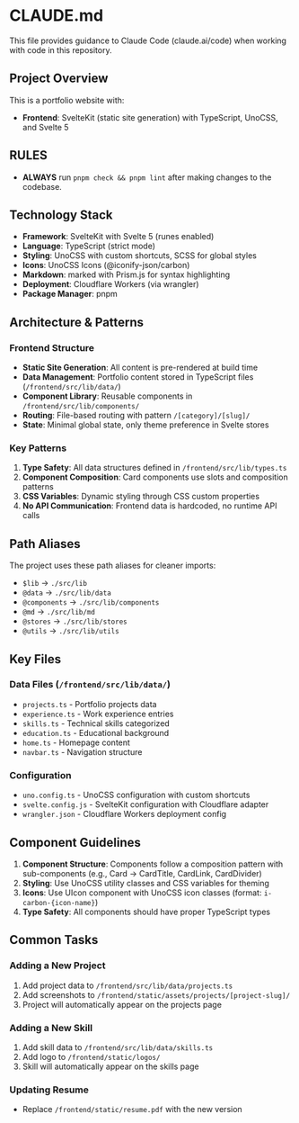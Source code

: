 # CLAUDE.md

This file provides guidance to Claude Code (claude.ai/code) when working with code in this repository.

## Project Overview

This is a portfolio website with:

- **Frontend**: SvelteKit (static site generation) with TypeScript, UnoCSS, and Svelte 5

## RULES

- **ALWAYS** run `pnpm check && pnpm lint` after making changes to the codebase.

## Technology Stack

- **Framework**: SvelteKit with Svelte 5 (runes enabled)
- **Language**: TypeScript (strict mode)
- **Styling**: UnoCSS with custom shortcuts, SCSS for global styles
- **Icons**: UnoCSS Icons (@iconify-json/carbon)
- **Markdown**: marked with Prism.js for syntax highlighting
- **Deployment**: Cloudflare Workers (via wrangler)
- **Package Manager**: pnpm

## Architecture & Patterns

### Frontend Structure

- **Static Site Generation**: All content is pre-rendered at build time
- **Data Management**: Portfolio content stored in TypeScript files (`/frontend/src/lib/data/`)
- **Component Library**: Reusable components in `/frontend/src/lib/components/`
- **Routing**: File-based routing with pattern `/[category]/[slug]/`
- **State**: Minimal global state, only theme preference in Svelte stores

### Key Patterns

1. **Type Safety**: All data structures defined in `/frontend/src/lib/types.ts`
2. **Component Composition**: Card components use slots and composition patterns
3. **CSS Variables**: Dynamic styling through CSS custom properties
4. **No API Communication**: Frontend data is hardcoded, no runtime API calls

## Path Aliases

The project uses these path aliases for cleaner imports:

- `$lib` → `./src/lib`
- `@data` → `./src/lib/data`
- `@components` → `./src/lib/components`
- `@md` → `./src/lib/md`
- `@stores` → `./src/lib/stores`
- `@utils` → `./src/lib/utils`

## Key Files

### Data Files (`/frontend/src/lib/data/`)

- `projects.ts` - Portfolio projects data
- `experience.ts` - Work experience entries
- `skills.ts` - Technical skills categorized
- `education.ts` - Educational background
- `home.ts` - Homepage content
- `navbar.ts` - Navigation structure

### Configuration

- `uno.config.ts` - UnoCSS configuration with custom shortcuts
- `svelte.config.js` - SvelteKit configuration with Cloudflare adapter
- `wrangler.json` - Cloudflare Workers deployment config

## Component Guidelines

1. **Component Structure**: Components follow a composition pattern with sub-components (e.g., Card → CardTitle, CardLink, CardDivider)
2. **Styling**: Use UnoCSS utility classes and CSS variables for theming
3. **Icons**: Use UIcon component with UnoCSS icon classes (format: `i-carbon-{icon-name}`)
4. **Type Safety**: All components should have proper TypeScript types

## Common Tasks

### Adding a New Project

1. Add project data to `/frontend/src/lib/data/projects.ts`
2. Add screenshots to `/frontend/static/assets/projects/[project-slug]/`
3. Project will automatically appear on the projects page

### Adding a New Skill

1. Add skill data to `/frontend/src/lib/data/skills.ts`
2. Add logo to `/frontend/static/logos/`
3. Skill will automatically appear on the skills page

### Updating Resume

- Replace `/frontend/static/resume.pdf` with the new version
